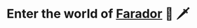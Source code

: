# Enter the world of [Farador](https://www.youtube.com/watch?v=AoXdRMoh6HE&ab_channel=Khajjen) 🧙 🗡️
